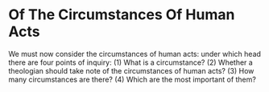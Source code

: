 # Of The Circumstances Of Human Acts

We must now consider the circumstances of human acts: under which head there are four points of inquiry:
(1) What is a circumstance?
(2) Whether a theologian should take note of the circumstances of human acts?
(3) How many circumstances are there?
(4) Which are the most important of them?